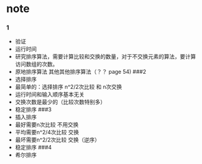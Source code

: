 # note
### 1
  * 验证
  * 运行时间
  * 研究排序算法，需要计算比较和交换的数量，对于不交换元素的算法，要计算访问数组的次数。
  * 原地排序算法 其他其他排序算法（？？ page 54)
###2
  * 选择排序
  * 最简单的：选择排序 n^2/2次比较 和 n次交换
  * 运行时间和输入顺序基本无关
  * 交换次数是最少的（比较次数特别多）
  * 稳定排序
###3
  * 插入排序
  * 最好需要n次比较 不用交换
  * 平均需要n^2/4次比较 交换
  * 最坏需要n^2/2次比较 交换（逆序）
  * 稳定排序
###4
  * 希尔排序
